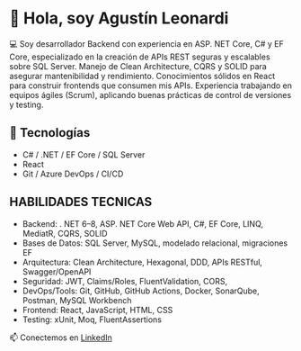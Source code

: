 # 👋 Hola, soy Agustín Leonardi  

💻 Soy desarrollador Backend con experiencia en ASP. NET Core, C# y EF Core, especializado en la creación de APIs REST seguras y escalables sobre SQL Server. Manejo de Clean Architecture, CQRS y SOLID para asegurar mantenibilidad y rendimiento.
Conocimientos sólidos en React para construir frontends que consumen mis APIs. Experiencia trabajando en equipos ágiles (Scrum), aplicando buenas prácticas de control de versiones y testing.


## 🔹 Tecnologías
- C# / .NET / EF Core / SQL Server 
- React 
- Git / Azure DevOps / CI/CD

## HABILIDADES TECNICAS
- Backend: . NET 6–8, ASP. NET Core Web API, C#, EF Core, LINQ, MediatR, CQRS, SOLID
- Bases de Datos: SQL Server, MySQL, modelado relacional, migraciones EF
- Arquitectura: Clean Architecture, Hexagonal, DDD, APIs RESTful, Swagger/OpenAPI
- Seguridad: JWT, Claims/Roles, FluentValidation, CORS,
- DevOps/Tools: Git, GitHub, GitHub Actions, Docker, SonarQube, Postman, MySQL Workbench
- Frontend: React, JavaScript, HTML, CSS
- Testing: xUnit, Moq, FluentAssertions

📫 Conectemos en [LinkedIn](https://linkedin.com/in/agustin-leonardi)
